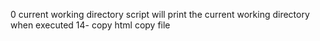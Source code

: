 0 current working directory script will print the current working directory when executed
14- copy html copy file
